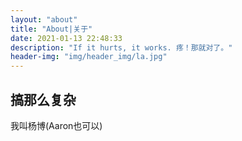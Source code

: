 ```yaml
---
layout: "about"
title: "About|关于"
date: 2021-01-13 22:48:33
description: "If it hurts, it works. 疼！那就对了。"
header-img: "img/header_img/la.jpg"
---
```


## 搞那么复杂
我叫杨博(Aaron也可以)
